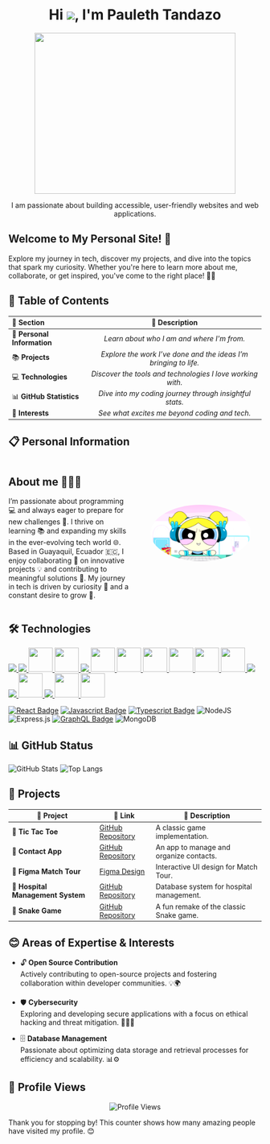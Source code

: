 <h1 align="center">Hi <img src="https://raw.githubusercontent.com/MartinHeinz/MartinHeinz/master/wave.gif" width="30px">, I'm Pauleth Tandazo</h1> 

<p align="center">
  <a href="#">
<img align="center" width="400px" height="320px" src="https://user-images.githubusercontent.com/74038190/212748842-9fcbad5b-6173-4175-8a61-521f3dbb7514.gif" />
  </a>
</p>

<p align="center">I am passionate about building accessible, user-friendly websites and web applications.</p>

## Welcome to My Personal Site! 🌟

Explore my journey in tech, discover my projects, and dive into the topics that spark my curiosity. Whether you're here to learn more about me, collaborate, or get inspired, you've come to the right place! 🚀💡

## 📌 Table of Contents  

| 🔖 Section                | 📝 Description                                                                     |
|:--------------------------|:----------------------------------------------------------------------------------:|
| 🧑 **Personal Information** | *Learn about who I am and where I'm from.*                                        |
| 📚 **Projects**           | *Explore the work I’ve done and the ideas I’m bringing to life.*                  |
| 💻 **Technologies**       | *Discover the tools and technologies I love working with.*                        |
| 📊 **GitHub Statistics**  | *Dive into my coding journey through insightful stats.*                           |
| 💙 **Interests**          | *See what excites me beyond coding and tech.*                                     |



## 📋 Personal Information
<div style="display: grid; grid-template-columns: 1fr 1fr; align-items: center; gap: 20px;">
  
  <!-- Texto -->
  <div>
    <h2>About me 👩‍💻✨</h2>
    <p>
      I’m passionate about programming 💻 and always eager to prepare for new challenges 🚀.  
      I thrive on learning 📚 and expanding my skills in the ever-evolving tech world 🌐.  
      Based in Guayaquil, Ecuador 🇪🇨, I enjoy collaborating 🤝 on innovative projects 💡  
      and contributing to meaningful solutions 🌟.  
      My journey in tech is driven by curiosity 🧐 and a constant desire to grow 🌱.  
    </p>
  </div>
  
  <!-- Imagen -->
  <div style="text-align: center;">
    <img src="Lindinha_programadora.gif" alt="Pauleth's photo" width="200" style="border-radius: 50%;">
  </div>
  
</div>

## 🛠️ Technologies

<p align="left"> 
    <a href="https://www.w3.org/html/" target="_blank"> <img src="https://img.icons8.com/color/48/000000/html-5.png"/> </a> 
    <a href="https://www.w3schools.com/css/" target="_blank"> <img src="https://img.icons8.com/color/48/000000/css3.png"/> </a>
    <a href="https://www.php.net/" target="_blank"> <img src="https://img.icons8.com/color/13460/php.png" style="width:48px; height:48px"/> </a>
    <a href="https://styled-components.com/" target="_blank"> <img src="https://styled-components.com/logo.png" style="width:48px; height:48px"/> </a>
    <a href="https://developer.mozilla.org/en-US/docs/Web/JavaScript" target="_blank"
> <img src="https://img.icons8.com/color/48/000000/javascript.png"/> </a>
    <a href="https://www.typescriptlang.org/" target="_blank"> <img src="https://img.icons8.com/color/512/typescript.png" style="width:48px; height:48px"/> </a> 
    <a href="https://dotnet.microsoft.com/es-es/languages/csharp#:~:text=C%23%20es%20un%20lenguaje%20de,lenguajes%20de%20programaci%C3%B3n%20de%20GitHub." target="_blank"> <img src="https://img.icons8.com/color/55251/c-sharp-logo.png" style="width:48px; height:48px"/> </a> 
    <a href="https://go.dev/" target="_blank"> <img src="https://img.icons8.com/color/44442/golang.png" style="width:48px; height:48px"/> </a> 
    <a href="https://www.python.org/" target="_blank"> <img src="https://img.icons8.com/color/13441/python.png" style="width:48px; height:48px"/> </a> 
    <a href="https://www.java.com/es/" target="_blank"> <img src="https://img.icons8.com/?size=512&id=13679&format=png" style="width:48px; height:48px"/> </a>
    <a href="https://angular.io/" target="_blank"> <img src="https://img.icons8.com/color/71257/angularjs.png" style="width:48px; height:48px"/> </a> 
    <a href="https://reactjs.org/" target="_blank"> <img src="https://img.icons8.com/color/48/000000/react-native.png"/> </a>
    <a href="https://redux.js.org" target="_blank"> <img src="https://img.icons8.com/color/48/000000/redux.png"/> </a>  
    <a href="https://graphql.org/" target="_blank"> <img src="https://img.icons8.com/color/512/graphql.png" style="width:48px; height:48px;"/> </a>  
    <a href="https://git-scm.com/" target="_blank"> <img src="https://img.icons8.com/color/48/000000/git.png"/> </a> 
    <a href="https://www.jenkins.io/" target="_blank"> <img src="https://img.icons8.com/color/39292/jenkins.png" style="width:48px; height:48px;"/> </a> 
    <a href="https://code.visualstudio.com/" target="_blank"> <img src="https://code.visualstudio.com/assets/branding/app-icon.png"style="width:48px; height:48px"/> </a>
</p>

[![React Badge](https://img.shields.io/badge/-React-61DBFB?style=for-the-badge&labelColor=black&logo=react&logoColor=61DBFB)](#)
[![Javascript Badge](https://img.shields.io/badge/-Javascript-F0DB4F?style=for-the-badge&labelColor=black&logo=javascript&logoColor=F0DB4F)](#)
[![Typescript Badge](https://img.shields.io/badge/-Typescript-007acc?style=for-the-badge&labelColor=black&logo=typescript&logoColor=007acc)](#)
![NodeJS](https://img.shields.io/badge/node.js-6DA55F?style=for-the-badge&logo=node.js&logoColor=green&labelColor=black)
![Express.js](https://img.shields.io/badge/express.js-%23404d59.svg?style=for-the-badge&logo=express&logoColor=%2361DAFB&labelColor=black)
[![GraphQL Badge](https://img.shields.io/badge/-GraphQl-e535ab?style=for-the-badge&labelColor=black&logo=node.js&logoColor=e535ab)](#)
![MongoDB](https://img.shields.io/badge/MongoDB-%234ea94b.svg?style=for-the-badge&logo=mongodb&logoColor=white&labelColor=black)

## 📊 GitHub Status  

![GitHub Stats](https://github-readme-stats.vercel.app/api?username=paulethTandazo&theme=white&hide_border=false&include_all_commits=true&count_private=true)
![Top Langs](https://github-readme-stats.vercel.app/api/top-langs/?username=paulethTandazo&theme=white&hide_border=false&include_all_commits=false&count_private=false&layout=compact) 

## 🌟 Projects

| 🚀 **Project**                            | 🔗 **Link**                                                                                                   | 📄 **Description**                       |
|-------------------------------------------|---------------------------------------------------------------------------------------------------------------|-------------------------------------------|
| 🎲 **Tic Tac Toe**                        | [GitHub Repository](https://github.com/MichaelJimenezC/proyecto2.git)                                         | A classic game implementation.            |
| 📱 **Contact App**                        | [GitHub Repository](https://github.com/MichaelJimenezC/estructuras.git)                                       | An app to manage and organize contacts.   |
| 🎨 **Figma Match Tour**                   | [Figma Design](https://www.figma.com/file/5PEj8l68ZFUGuCGjyx1U1v/MatchTour?type=design&node-id=1354%3A2&mdee) | Interactive UI design for Match Tour.    |
| 🏥 **Hospital Management System**         | [GitHub Repository](https://github.com/paulethTandazo/Bases_Hospital_G3.git)                                  | Database system for hospital management. |
| 🐍 **Snake Game**                         | [GitHub Repository](https://github.com/paulethTandazo/Snake_Kokoa.git)                                        | A fun remake of the classic Snake game.   |

## 😊 Areas of Expertise & Interests  

- 🔓 **Open Source Contribution**  
  Actively contributing to open-source projects and fostering collaboration within developer communities. 💡🌍  

- 🛡️ **Cybersecurity**  
  Exploring and developing secure applications with a focus on ethical hacking and threat mitigation. 🕵️‍♂️🔐  

- 🗄️ **Database Management**  
  Passionate about optimizing data storage and retrieval processes for efficiency and scalability. 📊⚙️  
## 👀 Profile Views

<p align="center">
  <img src="https://komarev.com/ghpvc/?username=paulethTandazo&style=flat-square&color=blue" alt="Profile Views"/> 
</p>

Thank you for stopping by! This counter shows how many amazing people have visited my profile. 😊



